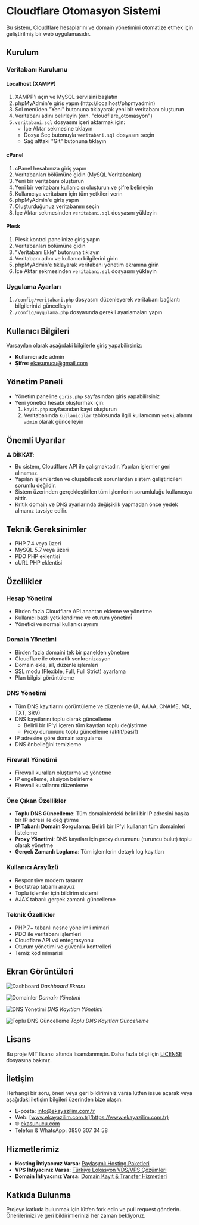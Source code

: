 # Cloudflare Otomasyon Sistemi

Bu sistem, Cloudflare hesaplarını ve domain yönetimini otomatize etmek için geliştirilmiş bir web uygulamasıdır.

## Kurulum

### Veritabanı Kurulumu

#### Localhost (XAMPP)

1. XAMPP'ı açın ve MySQL servisini başlatın
2. phpMyAdmin'e giriş yapın (http://localhost/phpmyadmin)
3. Sol menüden "Yeni" butonuna tıklayarak yeni bir veritabanı oluşturun
4. Veritabanı adını belirleyin (örn. "cloudflare_otomasyon")
5. `veritabani.sql` dosyasını içeri aktarmak için:
   - İçe Aktar sekmesine tıklayın
   - Dosya Seç butonuyla `veritabani.sql` dosyasını seçin
   - Sağ alttaki "Git" butonuna tıklayın

#### cPanel

1. cPanel hesabınıza giriş yapın
2. Veritabanları bölümüne gidin (MySQL Veritabanları)
3. Yeni bir veritabanı oluşturun
4. Yeni bir veritabanı kullanıcısı oluşturun ve şifre belirleyin
5. Kullanıcıya veritabanı için tüm yetkileri verin
6. phpMyAdmin'e giriş yapın
7. Oluşturduğunuz veritabanını seçin
8. İçe Aktar sekmesinden `veritabani.sql` dosyasını yükleyin

#### Plesk

1. Plesk kontrol panelinize giriş yapın
2. Veritabanları bölümüne gidin
3. "Veritabanı Ekle" butonuna tıklayın
4. Veritabanı adını ve kullanıcı bilgilerini girin
5. phpMyAdmin'e tıklayarak veritabanı yönetim ekranına girin
6. İçe Aktar sekmesinden `veritabani.sql` dosyasını yükleyin

### Uygulama Ayarları

1. `/config/veritabani.php` dosyasını düzenleyerek veritabanı bağlantı bilgilerinizi güncelleyin
2. `/config/uygulama.php` dosyasında gerekli ayarlamaları yapın

## Kullanıcı Bilgileri

Varsayılan olarak aşağıdaki bilgilerle giriş yapabilirsiniz:

- **Kullanıcı adı:** admin
- **Şifre:** ekasunucu@gmail.com

## Yönetim Paneli

- Yönetim paneline `giris.php` sayfasından giriş yapabilirsiniz
- Yeni yönetici hesabı oluşturmak için:
  1. `kayit.php` sayfasından kayıt oluşturun
  2. Veritabanında `kullanicilar` tablosunda ilgili kullanıcının `yetki` alanını `admin` olarak güncelleyin

## Önemli Uyarılar

⚠️ **DİKKAT**:

- Bu sistem, Cloudflare API ile çalışmaktadır. Yapılan işlemler geri alınamaz.
- Yapılan işlemlerden ve oluşabilecek sorunlardan sistem geliştiricileri sorumlu değildir.
- Sistem üzerinden gerçekleştirilen tüm işlemlerin sorumluluğu kullanıcıya aittir.
- Kritik domain ve DNS ayarlarında değişiklik yapmadan önce yedek almanız tavsiye edilir.

## Teknik Gereksinimler

- PHP 7.4 veya üzeri
- MySQL 5.7 veya üzeri
- PDO PHP eklentisi
- cURL PHP eklentisi

## Özellikler

### Hesap Yönetimi
- Birden fazla Cloudflare API anahtarı ekleme ve yönetme
- Kullanıcı bazlı yetkilendirme ve oturum yönetimi
- Yönetici ve normal kullanıcı ayrımı

### Domain Yönetimi
- Birden fazla domaini tek bir panelden yönetme
- Cloudflare ile otomatik senkronizasyon
- Domain ekle, sil, düzenle işlemleri
- SSL modu (Flexible, Full, Full Strict) ayarlama
- Plan bilgisi görüntüleme

### DNS Yönetimi
- Tüm DNS kayıtlarını görüntüleme ve düzenleme (A, AAAA, CNAME, MX, TXT, SRV)
- DNS kayıtlarını toplu olarak güncelleme
  - Belirli bir IP'yi içeren tüm kayıtları toplu değiştirme
  - Proxy durumunu toplu güncelleme (aktif/pasif)
- IP adresine göre domain sorgulama
- DNS önbelleğini temizleme

### Firewall Yönetimi
- Firewall kuralları oluşturma ve yönetme
- IP engelleme, aksiyon belirleme
- Firewall kurallarını düzenleme

### Öne Çıkan Özellikler
- **Toplu DNS Güncelleme**: Tüm domainlerdeki belirli bir IP adresini başka bir IP adresi ile değiştirme
- **IP Tabanlı Domain Sorgulama**: Belirli bir IP'yi kullanan tüm domainleri listeleme
- **Proxy Yönetimi**: DNS kayıtları için proxy durumunu (turuncu bulut) toplu olarak yönetme
- **Gerçek Zamanlı Loglama**: Tüm işlemlerin detaylı log kayıtları

### Kullanıcı Arayüzü
- Responsive modern tasarım
- Bootstrap tabanlı arayüz
- Toplu işlemler için bildirim sistemi
- AJAX tabanlı gerçek zamanlı güncelleme

### Teknik Özellikler
- PHP 7+ tabanlı nesne yönelimli mimari
- PDO ile veritabanı işlemleri
- Cloudflare API v4 entegrasyonu
- Oturum yönetimi ve güvenlik kontrolleri
- Temiz kod mimarisi

## Ekran Görüntüleri

![Dashboard](docs/img/dashboard.png)
*Dashboard Ekranı*

![Domainler](docs/img/domainler.png)
*Domain Yönetimi*

![DNS Yönetimi](docs/img/dns-kayitlari.png)
*DNS Kayıtları Yönetimi*

![Toplu DNS Güncelleme](docs/img/toplu-dns-guncelleme.png)
*Toplu DNS Kayıtları Güncelleme*

## Lisans

Bu proje MIT lisansı altında lisanslanmıştır. Daha fazla bilgi için [LICENSE](LICENSE) dosyasına bakınız.

## İletişim

Herhangi bir soru, öneri veya geri bildiriminiz varsa lütfen issue açarak veya aşağıdaki iletişim bilgileri üzerinden bize ulaşın:

- E-posta: info@ekayazilim.com.tr
- Web: [www.ekayazilim.com.tr](https://www.ekayazilim.com.tr)
- 🌐 [ekasunucu.com](https://www.ekasunucu.com)
- Telefon & WhatsApp: 0850 307 34 58

## Hizmetlerimiz

- **Hosting İhtiyacınız Varsa:** [Paylaşımlı Hosting Paketleri](https://www.ekasunucu.com/tr/kategori/hosting/paylasimli-hosting)
- **VPS İhtiyacınız Varsa:** [Türkiye Lokasyon VDS/VPS Çözümleri](https://www.ekasunucu.com/kategori/turkiye-lokasyon-vds-vps)
- **Domain İhtiyacınız Varsa:** [Domain Kayıt & Transfer Hizmetleri](https://www.ekasunucu.com/domain)

## Katkıda Bulunma

Projeye katkıda bulunmak için lütfen fork edin ve pull request gönderin. Önerilerinizi ve geri bildirimlerinizi her zaman bekliyoruz. 
